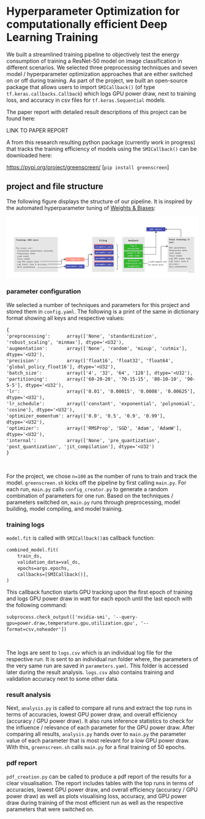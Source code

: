 # Hyperparameter Optimization for computationally efficient Deep Learning Training

We built a streamlined training pipeline to objectively test the energy consumption of training a ResNet-50 model on image classification in different scenarios. We selected three preprocessing techniques and seven model / hyperparameter optimization approaches that are either switched on or off during training. As part of the project, we built an open-source package that allows users to import `SMICallback()` (of type `tf.keras.callbacks.Callback`) which logs GPU power draw, next to training loss, and accuracy in csv files for `tf.keras.Sequential` models. 

The paper report with detailed result descriptions of this project can be found here:

LINK TO PAPER REPORT

A from this research resulting python package (currently work in progress) that tracks the training efficiency of models using the `SMICallback()` can be downloaded here: 

https://pypi.org/project/greenscreen/ [`pip install greenscreen`]

## project and file structure

The following figure displays the structure of our pipeline. It is inspired by the automated hyperparameter tuning of [Weights & Biases](https://docs.wandb.ai/guides/sweeps):

![Figure 1: project pipeline](report/media/pipeline.jpg)

### parameter configuration
We selected a number of techniques and parameters for this project and stored them in `config.yaml`. The following is a print of the same in dictionary format showing all keys and respective values:

```
{
'preprocessing':      array(['None', 'standardization', 'robust_scaling', 'minmax'], dtype='<U32'),
'augmentation':       array(['None', 'random', 'mixup', 'cutmix'], dtype='<U32'),
'precision':          array(['float16', 'float32', 'float64', 'global_policy_float16'], dtype='<U32'),
'batch_size':         array(['4', '32', '64', '128'], dtype='<U32'),
'partitioning':       array(['60-20-20', '70-15-15', '80-10-10', '90-5-5'], dtype='<U32'),
'lr':                 array(['0.01', '0.00015', '0.0008', '0.00625'], dtype='<U32'),
'lr_schedule':        array(['constant', 'exponential', 'polynomial', 'cosine'], dtype='<U32'),
'optimizer_momentum': array(['0.0', '0.5', '0.9', '0.99'], dtype='<U32'),
'optimizer':          array(['RMSProp', 'SGD', 'Adam', 'AdamW'], dtype='<U32'),
'internal':           array(['None', 'pre_quantization', 'post_quantization', 'jit_compilation'], dtype='<U32')
}
```
<br />

For the project, we chose `n=100` as the number of runs to train and track the model. `greenscreen.sh` kicks off the pipeline by first calling `main.py`. For each run, `main.py` calls `config_creator.py` to generate a random combination of parameters for one run. Based on the techniques / parameters switched on, `main.py` runs through preprocessing, model building, model compiling, and model training.

### training logs
`model.fit` is called with `SMICallback()`as callback function:

```
combined_model.fit(
    train_ds,
    validation_data=val_ds,
    epochs=args.epochs,
    callbacks=[SMICallback()],
)
```

This callback function starts GPU tracking upon the first epoch of training and logs GPU power draw in watt for each epoch until the last epoch with the following command:

```
subprocess.check_output(['nvidia-smi', '--query-gpu=power.draw,temperature.gpu,utilization.gpu', '--format=csv,noheader'])
```

<br />

The logs are sent to `logs.csv` which is an individual log file for the respective run. It is sent to an individual run folder where, the parameters of the very same run are saved in `parameters.yaml`. This folder is accessed later during the result analysis. `logs.csv` also contains training and validation accuracy next to some other data.

### result analysis
Next, `analysis.py` is called to compare all runs and extract the top runs in terms of accuracies, lowest GPU power draw, and overall efficiency (accuracy / GPU power draw). It also runs inference statistics to check for the influence / relevance of each parameter for the GPU power draw. After comparing all results, `analysis.py` hands over to `main.py` the parameter value of each parameter that is most relevant for a low GPU power draw. With this, `greenscreen.sh` calls `main.py` for a final training of 50 epochs.

### pdf report
`pdf_creation.py` can be called to produce a pdf report of the results for a clear visualisation. The report includes tables with the top runs in terms of accuracies, lowest GPU power draw, and overall efficiency (accuracy / GPU power draw) as well as plots visualising loss, accuracy, and GPU power draw during training of the most efficient run as well as the respective parameters that were switched on.
